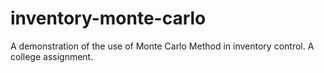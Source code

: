 # inventory-monte-carlo
A demonstration of the use of Monte Carlo Method in inventory control. A college assignment.

